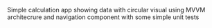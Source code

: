 Simple calculation app showing data with circular visual using MVVM architecrure and navigation component with some simple unit tests

